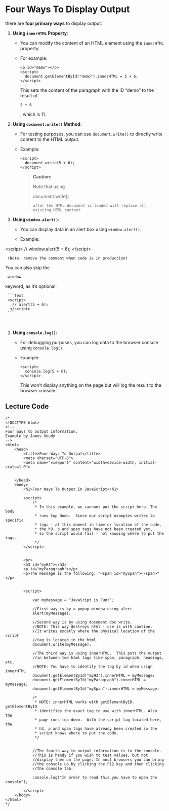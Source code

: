 # Four Ways To Display Output



there are **four primary ways** to display output:

1. **Using `innerHTML` Property**:

   - You can modify the content of an HTML element using the `innerHTML` property.

   - For example:

     ```text
     <p id="demo"></p>
     <script>
       document.getElementById("demo").innerHTML = 5 + 6;
     </script>
     ```

     This sets the content of the paragraph with the ID “demo” to the result of

     ```
     5 + 6
     ```

     , which is 11.

1. **Using `document.write()` Method**:

   - For testing purposes, you can use `document.write()` to directly write content to the HTML output.

   - Example:

     ```text
     <script>
       document.write(5 + 6);
     </script>
     ```

     

     > **Caution:** 
     >
     > Note that using  
     >     
     >    document.write() 
     >     
     >     after the HTML document is loaded will replace all existing HTML content.  

      

1. **Using `window.alert()`**:

   - You can display data in an alert box using `window.alert()`.

   - Example:

  &lt;script&gt;
        // window.alert(5 + 6);
  &lt;/script&gt;

     (Note: remove the comment when code is in production)

You can also skip the

     window

keyword, as it’s optional:
    
     ```text
     <script>
       // alert(5 + 6);
      </script>
     ```


​     

1. **Using `console.log()`**:

   - For debugging purposes, you can log data to the browser console using `console.log()`.

   - Example:

     ```text
     <script>
       console.log(5 + 6);
     </script>
     ```
     
     This won’t display anything on the page but will log the result to the browser console.
     
     



## Lecture Code

```text
/*
<!DOCTYPE html>
<!--
Four ways to output information.
Example by James Goudy
-->
<html>
    <head>
        <title>Four Ways To Output</title>
        <meta charset="UTF-8">
        <meta name="viewport" content="width=device-width, initial-scale=1.0">


    </head>
    <body>
        <h1>Four Ways To Output In JavaScript</h1>
        
        <script>
            /*
             * In this example, we cannont put the script here. The body
             * runs top down.  Since our script examples writes to specific
             * tags - at this moment in time or location of the code,
             * the h3, p and span tags have not been created yet, 
             * so the script would fail - not knowing where to put the tags..
             */
        </script>
        
        
        <br>
        <h3 id="myH3"></h3>
        <p id="myParagraph"></p>
        <p>The message is the following: "<span id="mySpan"></span>"</p>
        
        
        <script>

            var myMessage = "JavaSript is Fun!";

            //First way is by a popup window using alert            
            alert(myMessage);

            //Second way is by using document doc write.  
            //NOTE: This way destroys html - use is with caution.
            //It writes excatly where the physical location of the script
            //tag is located in the html.
            document.write(myMessage);

            //The third way is using innerHTML.  This puts the output
            //in between two html tags like span, paragraph, headings, etc.
            //NOTE: You have to identify the tag by id when usign innerHTML
            document.getElementById("myH3").innerHTML = myMessage;
            document.getElementById("myParagraph").innerHTML = myMessage;
            document.getElementById("mySpan").innerHTML = myMessage;
            
            /*
             * NOTE: innerHTML works with getElementByID. getElementByID
             * identifies the exact tag to use with innerHTML. Also the 
             * page runs top down.  With the script tag located here, the
             * h3, p and span tags have already been created so the 
             * script knows where to put the code.
             */

            
            //The fourth way to output information is to the console.
            //This is handy if you wish to test values, but not
            //display them on the page. In most browsers you can bring
            //the console up by clicking the F12 key and then clicking
            //the console tab. 
            
            console.log("In order to read this you have to open the console");

        </script>
    </body>
</html>
*/

```

